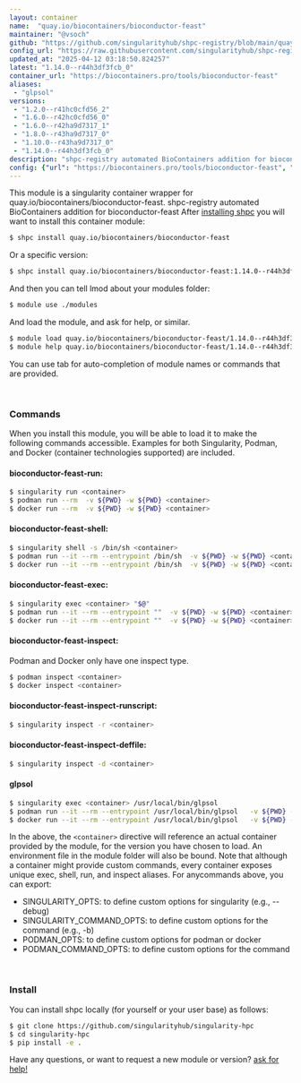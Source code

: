 ```yaml
---
layout: container
name:  "quay.io/biocontainers/bioconductor-feast"
maintainer: "@vsoch"
github: "https://github.com/singularityhub/shpc-registry/blob/main/quay.io/biocontainers/bioconductor-feast/container.yaml"
config_url: "https://raw.githubusercontent.com/singularityhub/shpc-registry/main/quay.io/biocontainers/bioconductor-feast/container.yaml"
updated_at: "2025-04-12 03:18:50.824257"
latest: "1.14.0--r44h3df3fcb_0"
container_url: "https://biocontainers.pro/tools/bioconductor-feast"
aliases:
 - "glpsol"
versions:
 - "1.2.0--r41hc0cfd56_2"
 - "1.6.0--r42hc0cfd56_0"
 - "1.6.0--r42ha9d7317_1"
 - "1.8.0--r43ha9d7317_0"
 - "1.10.0--r43ha9d7317_0"
 - "1.14.0--r44h3df3fcb_0"
description: "shpc-registry automated BioContainers addition for bioconductor-feast"
config: {"url": "https://biocontainers.pro/tools/bioconductor-feast", "maintainer": "@vsoch", "description": "shpc-registry automated BioContainers addition for bioconductor-feast", "latest": {"1.14.0--r44h3df3fcb_0": "sha256:e903f8d24c3c62cb7fe7cbe138a8454382fc7df06a2e616c619b8e73acf93969"}, "tags": {"1.2.0--r41hc0cfd56_2": "sha256:ed479d91c618d72a9cf5c3452c8f02625da90cabb56f92c0db6e7769a307d89f", "1.6.0--r42hc0cfd56_0": "sha256:88a6c06b070905d8a5a4abf0e73efaf71bcfd9d47c62634bc81734ec813aaa73", "1.6.0--r42ha9d7317_1": "sha256:194fe925aa9af8995e53c36e20e8d07fc078e185613b5f404df1299962f407ac", "1.8.0--r43ha9d7317_0": "sha256:3e339f5849f5aa6bacedff783b0e606f9198f7c5ca9da76f9856e3d72e0ad5e1", "1.10.0--r43ha9d7317_0": "sha256:1c1c50fa6fa5aa9a05ac4a9537c72995bffc4b9b86b93d2a2f6dbb7b7f52eb38", "1.14.0--r44h3df3fcb_0": "sha256:e903f8d24c3c62cb7fe7cbe138a8454382fc7df06a2e616c619b8e73acf93969"}, "docker": "quay.io/biocontainers/bioconductor-feast", "aliases": {"glpsol": "/usr/local/bin/glpsol"}}
---
```


This module is a singularity container wrapper for quay.io/biocontainers/bioconductor-feast.
shpc-registry automated BioContainers addition for bioconductor-feast
After [installing shpc](#install) you will want to install this container module:


```bash
$ shpc install quay.io/biocontainers/bioconductor-feast
```

Or a specific version:

```bash
$ shpc install quay.io/biocontainers/bioconductor-feast:1.14.0--r44h3df3fcb_0
```

And then you can tell lmod about your modules folder:

```bash
$ module use ./modules
```

And load the module, and ask for help, or similar.

```bash
$ module load quay.io/biocontainers/bioconductor-feast/1.14.0--r44h3df3fcb_0
$ module help quay.io/biocontainers/bioconductor-feast/1.14.0--r44h3df3fcb_0
```

You can use tab for auto-completion of module names or commands that are provided.

<br>

### Commands

When you install this module, you will be able to load it to make the following commands accessible.
Examples for both Singularity, Podman, and Docker (container technologies supported) are included.

#### bioconductor-feast-run:

```bash
$ singularity run <container>
$ podman run --rm  -v ${PWD} -w ${PWD} <container>
$ docker run --rm  -v ${PWD} -w ${PWD} <container>
```

#### bioconductor-feast-shell:

```bash
$ singularity shell -s /bin/sh <container>
$ podman run --it --rm --entrypoint /bin/sh  -v ${PWD} -w ${PWD} <container>
$ docker run --it --rm --entrypoint /bin/sh  -v ${PWD} -w ${PWD} <container>
```

#### bioconductor-feast-exec:

```bash
$ singularity exec <container> "$@"
$ podman run --it --rm --entrypoint ""  -v ${PWD} -w ${PWD} <container> "$@"
$ docker run --it --rm --entrypoint ""  -v ${PWD} -w ${PWD} <container> "$@"
```

#### bioconductor-feast-inspect:

Podman and Docker only have one inspect type.

```bash
$ podman inspect <container>
$ docker inspect <container>
```

#### bioconductor-feast-inspect-runscript:

```bash
$ singularity inspect -r <container>
```

#### bioconductor-feast-inspect-deffile:

```bash
$ singularity inspect -d <container>
```


#### glpsol

```bash
$ singularity exec <container> /usr/local/bin/glpsol
$ podman run --it --rm --entrypoint /usr/local/bin/glpsol   -v ${PWD} -w ${PWD} <container> -c " $@"
$ docker run --it --rm --entrypoint /usr/local/bin/glpsol   -v ${PWD} -w ${PWD} <container> -c " $@"
```



In the above, the `<container>` directive will reference an actual container provided
by the module, for the version you have chosen to load. An environment file in the
module folder will also be bound. Note that although a container
might provide custom commands, every container exposes unique exec, shell, run, and
inspect aliases. For anycommands above, you can export:

 - SINGULARITY_OPTS: to define custom options for singularity (e.g., --debug)
 - SINGULARITY_COMMAND_OPTS: to define custom options for the command (e.g., -b)
 - PODMAN_OPTS: to define custom options for podman or docker
 - PODMAN_COMMAND_OPTS: to define custom options for the command

<br>

### Install

You can install shpc locally (for yourself or your user base) as follows:

```bash
$ git clone https://github.com/singularityhub/singularity-hpc
$ cd singularity-hpc
$ pip install -e .
```

Have any questions, or want to request a new module or version? [ask for help!](https://github.com/singularityhub/singularity-hpc/issues)